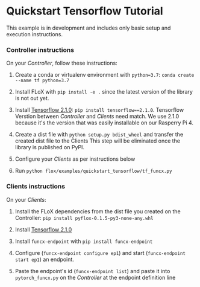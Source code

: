 
# Quickstart Tensorflow Tutorial

This example is in development and includes only basic setup and execution instructions.

### Controller instructions

On your *Controller*, follow these instructions:

1. Create a conda or virtualenv environment with ``python=3.7``: ``conda create --name tf python=3.7``

2. Install FLoX with ``pip install -e .`` since the latest version of the library is not out yet.

3. Install [Tensorflow 2.1.0](https://www.tensorflow.org/install/pip>): ``pip install tensorflow==2.1.0``.
Tensorflow Verstion between *Controller* and *Clients* need match.
We use 2.1.0 because it's the version that was easily installable on our Rasperry Pi 4.

4. Create a dist file with ``python setup.py bdist_wheel`` and transfer the created dist file to the Clients
This step will be eliminated once the library is published on PyPI.

5. Configure your *Clients* as per instructions below

6. Run ``python flox/examples/quickstart_tensorflow/tf_funcx.py``

### Clients instructions

On your *Clients*:
1. Install the FLoX dependencies from the dist file you created on the Controller: ``pip install pyflox-0.1.5-py3-none-any.whl``

2. Install [Tensorflow 2.1.0](https://qengineering.eu/install-tensorflow-2.1.0-on-raspberry-pi-4.html>)

3. Install ``funcx-endpoint`` with ``pip install funcx-endpoint``

4. Configure (``funcx-endpoint configure ep1``) and start (``funcx-endpoint start ep1``) an endpoint.

5. Paste the endpoint's id (``funcx-endpoint list``) and paste it into ``pytorch_funcx.py`` on the *Controller* at the endpoint definition line

